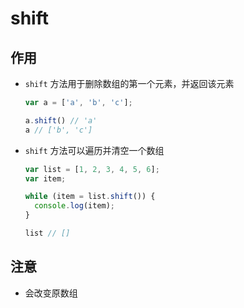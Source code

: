 # shift

## 作用

+ `shift` 方法用于删除数组的第一个元素，并返回该元素

  ```js
  var a = ['a', 'b', 'c'];

  a.shift() // 'a'
  a // ['b', 'c']
  ```

+ `shift` 方法可以遍历并清空一个数组

  ```js
  var list = [1, 2, 3, 4, 5, 6];
  var item;

  while (item = list.shift()) {
    console.log(item);
  }

  list // []
  ```

## 注意

+ 会改变原数组
